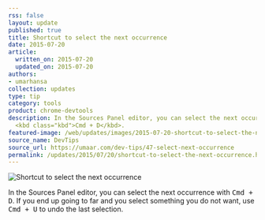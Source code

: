 ```yaml
---
rss: false
layout: update
published: true
title: Shortcut to select the next occurrence
date: 2015-07-20
article:
  written_on: 2015-07-20
  updated_on: 2015-07-20
authors:
- umarhansa
collection: updates
type: tip
category: tools
product: chrome-devtools
description: In the Sources Panel editor, you can select the next occurrence with
  <kbd class="kbd">Cmd + D</kbd>.
featured-image: /web/updates/images/2015-07-20-shortcut-to-select-the-next-occurrence/select-next-occurrence.gif
source_name: DevTips
source_url: https://umaar.com/dev-tips/47-select-next-occurrence
permalink: /updates/2015/07/20/shortcut-to-select-the-next-occurrence.html
---
```

<img src="/web/updates/images/2015-07-20-shortcut-to-select-the-next-occurrence/select-next-occurrence.gif" alt="Shortcut to select the next occurrence">

In the Sources Panel editor, you can select the next occurrence with <kbd class="kbd">Cmd + D</kbd>. If you end up going to far and you select something you do not want, use <kbd class="kbd">Cmd + U</kbd> to undo the last selection.




		